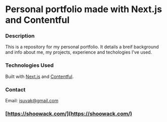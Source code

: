 # Personal portfolio made with Next.js and Contentful

### Description

This is a repository for my personal portfolio. It details a breif background and info about me, my projects, experience and techologies I've used.

### Technologies Used

Built with [Next.js](https://nextjs.org) and [Contentful](https://www.contentful.com/).

### Contact

Email: [isuvak@gmail.com](isuvak@gmail.com)

### [https://shoowack.com/](https://shoowack.com/)
